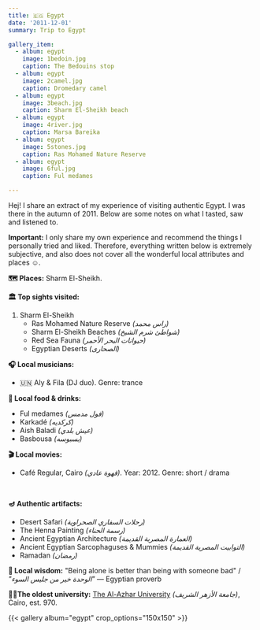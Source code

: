```yaml
---
title: 🇪🇬 Egypt
date: '2011-12-01'
summary: Trip to Egypt

gallery_item:
  - album: egypt
    image: 1bedoin.jpg
    caption: The Bedouins stop
  - album: egypt
    image: 2camel.jpg
    caption: Dromedary camel
  - album: egypt
    image: 3beach.jpg
    caption: Sharm El-Sheikh beach
  - album: egypt
    image: 4river.jpg
    caption: Marsa Bareika
  - album: egypt
    image: 5stones.jpg
    caption: Ras Mohamed Nature Reserve
  - album: egypt
    image: 6ful.jpg
    caption: Ful medames

---
```

Hej! I share an extract of my experience of visiting authentic Egypt. I was there in the autumn of 2011. Below are some notes on what I tasted, saw and listened to. 

<b>Important:</b> I only share my own experience and recommend the things I personally tried and liked. Therefore, everything written below is extremely subjective, and also does not cover all the wonderful local attributes and places ☺️. 

<b>🗺 Places:</b> Sharm El-Sheikh.<br>

<b>🏛 Top sights visited: </b>
1. Sharm El-Sheikh
    - Ras Mohamed Nature Reserve <i>(راس محمد)</i>
    - Sharm El-Sheikh Beaches <i>(شواطئ شرم الشيخ)</i>
    - Red Sea Fauna <i>(حيوانات البحر الأحمر)</i>
    - Egyptian Deserts <i>(الصحارى)</i>


<b>🎧 Local musicians: </b>
- 🇺🇳 Aly & Fila (DJ duo). Genre: trance


<b>🥘 Local food & drinks: </b>
- Ful medames <i>(فول مدمس)</i>
- Karkadé <i>(كركديه)</i>
- Aish Baladi <i>(عيش بلدي)</i>
- Basbousa <i>(بسبوسه)</i>


<b>🎬 Local movies:</b>
- Café Regular, Cairo <i>(قهوة عادي)</i>. Year: 2012. Genre: short / drama
<br>


<b>🪔 Authentic artifacts:</b>
- Desert Safari <i>(رحلات السفاري الصحراوية)</i>
- The Henna Painting <i>(رسمة الحناء)</i>
- Ancient Egyptian Architecture <i>(العمارة المصرية القديمة)</i>
- Ancient Egyptian Sarcophaguses & Mummies <i>(التوابيت المصرية القديمة)</i>
- Ramadan  <i>(رمضان)</i>

<b>🦉 Local wisdom:</b> "Being alone is better than being with someone bad" / <i>"الوحدة خير من جليس السوء"</i> — Egyptian proverb


<b>👨‍🎓The oldest university:</b> <a href = "https://azhar.eg/foreignstudent/en" target="_blank">The Al-Azhar University</a> <i>(جامعة الأزهر الشريف)</i>, Cairo, est. 970.  


{{< gallery album="egypt" crop_options="150x150" >}}
   


